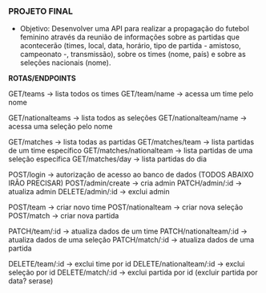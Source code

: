 ### PROJETO FINAL

- Objetivo: Desenvolver uma API para realizar a propagação do futebol feminino através da reunião de informações sobre as partidas que acontecerão (times, local, data, horário, tipo de partida - amistoso, campeonato -, transmissão), sobre os times (nome, país) e sobre as seleções nacionais (nome).

**ROTAS/ENDPOINTS**

GET/teams -> lista todos os times
GET/team/name -> acessa um time pelo nome

GET/nationalteams -> lista todos as seleções
GET/nationalteam/name -> acessa uma seleção pelo nome

GET/matches -> lista todas as partidas
GET/matches/team -> lista partidas de um time específico
GET/matches/nationalteam -> lista partidas de uma seleção específica
GET/matches/day -> lista partidas do dia

POST/login -> autorização de acesso ao banco de dados (TODOS ABAIXO IRÃO PRECISAR)
POST/admin/create -> cria admin
PATCH/admin/:id -> atualiza admin
DELETE/admin/:id -> exclui admin

POST/team -> criar novo time
POST/nationalteam -> criar nova seleção
POST/match -> criar nova partida

PATCH/team/:id -> atualiza dados de um time
PATCH/nationalteam/:id -> atualiza dados de uma seleção
PATCH/match/:id -> atualiza dados de uma partida

DELETE/team/:id -> exclui time por id
DELETE/nationalteam/:id -> exclui seleção por id
DELETE/match/:id -> exclui partida por id (excluir partida por data? serase)